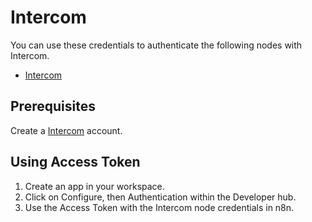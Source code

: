 # Intercom

You can use these credentials to authenticate the following nodes with Intercom.
- [Intercom](/integrations/nodes/n8n-nodes-base.intercom/)


## Prerequisites

Create a [Intercom](https://www.intercom.com/) account.

<!-- ## Using OAuth

1. Click "Use OAuth" in Authentication page.
2. Fill out required information.
3. Use Client Secret and Client ID in your Intercom node credentials in n8n.
4. Enter n8n provided redirect URL in configuration. Redirect URL Explanation [here](/). -->

## Using Access Token

1. Create an app in your workspace.
2. Click on Configure, then Authentication within the Developer hub.
3. Use the Access Token with the Intercom node credentials in n8n.
